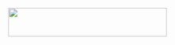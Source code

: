 <p align="left"><a href="https://heroku.com/deploy?template=https://github.com/deepaiims/caatttsfirrepiies"> <img src="https://img.shields.io/badge/Deploy%20To%20Heroku-violet?style=for-the-badge&logo=heroku" width="320" height="58.45"/></a></p>
